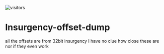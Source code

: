 ![visitors](https://visitor-badge.laobi.icu/badge?page_id=[M-a-l-w-a-r-e1].Insurgency-offset-dump)
# Insurgency-offset-dump
all the offsets are from 32bit insurgency
I have no clue how close these are nor if they even work
